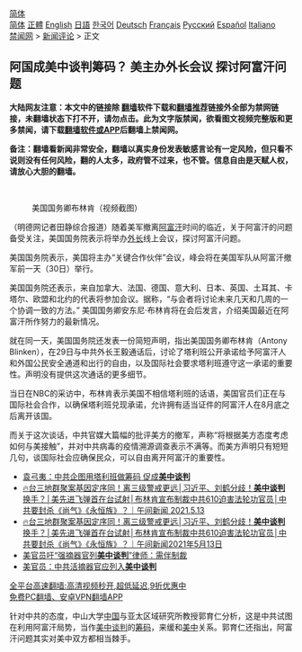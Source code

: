 <!-- 面包屑导航 --> <div class="breadcrumb"><!-- GTranslate: https://gtranslate.io/ -->  <div class="switcher notranslate">  <div class="selected">  <a href="#" onclick="return false;"> 简体</a>  </div>  <div class="option">  <a href="https://www.bannedbook.org" onclick="doGTranslate('zh-CN|zh-CN');jQuery('div.switcher div.selected a').html(jQuery(this).html());return false;" title="简体中文" class="nturl selected"> 简体</a>  <a href="https://www.bannedbook.org/zh-tw/" onclick="doGTranslate('zh-CN|zh-TW');jQuery('div.switcher div.selected a').html(jQuery(this).html());return false;" title="繁體中文" class="nturl"> 正體</a>  <a href="https://www.bannedbook.org/en/" onclick="doGTranslate('zh-CN|en');jQuery('div.switcher div.selected a').html(jQuery(this).html());return false;" title="English" class="nturl"> English</a>  <a href="https://www.bannedbook.org/ja/" onclick="doGTranslate('zh-CN|ja');jQuery('div.switcher div.selected a').html(jQuery(this).html());return false;" title="日本語" class="nturl"> 日語</a>  <a href="https://www.bannedbook.org/ko/" onclick="doGTranslate('zh-CN|ko');jQuery('div.switcher div.selected a').html(jQuery(this).html());return false;" title="한국어" class="nturl"> 한국어</a>  <a href="https://www.bannedbook.org/de/" onclick="doGTranslate('zh-CN|de');jQuery('div.switcher div.selected a').html(jQuery(this).html());return false;" title="Deutsch" class="nturl"> Deutsch</a>  <a href="https://www.bannedbook.org/fr/" onclick="doGTranslate('zh-CN|fr');jQuery('div.switcher div.selected a').html(jQuery(this).html());return false;" title="Français" class="nturl"> Français</a>  <a href="https://www.bannedbook.org/ru/" onclick="doGTranslate('zh-CN|ru');jQuery('div.switcher div.selected a').html(jQuery(this).html());return false;" title="Русский" class="nturl"> Русский</a>  <a href="https://www.bannedbook.org/es/" onclick="doGTranslate('zh-CN|es');jQuery('div.switcher div.selected a').html(jQuery(this).html());return false;" title="Español" class="nturl"> Español</a>  <a href="https://www.bannedbook.org/it/" onclick="doGTranslate('zh-CN|it');jQuery('div.switcher div.selected a').html(jQuery(this).html());return false;" title="Italiano" class="nturl"> Italiano</a>  </div>  </div>      <div class='breadcrumb-sub'><!-- Breadcrumb NavXT 6.3.0 --> <a href="https://www.bannedbook.org/" class="home">禁闻网</a> &gt; <a href="https://www.bannedbook.org/bnews/comments/" class="category">新闻评论</a> &gt; 正文</div></div><h2>阿国成美中谈判筹码？ 美主办外长会议 探讨阿富汗问题</h2> <p class="notice"><b>大陆网友注意：本文中的链接除 <a href="https://github.com/bannedbook/fanqiang" >翻墙</a>软件下载和<a href="https://github.com/killgcd/justmysocks/blob/master/README.md">翻墙推荐</a>链接外全部为禁网链接，未翻墙状态下打不开，请勿点击。此为文字版禁闻，欲看图文视频完整版和更多禁闻，请下载<a href="https://github.com/bannedbook/fanqiang">翻墙软件或APP</a>后翻墙上禁闻网。</p><p>备注：翻墙看新闻非常安全，翻墙以真实身份发表敏感言论有一定风险，但只看不说则没有任何风险，翻的人太多，政府管不过来，也不管。信息自由是天赋人权，请放心大胆的翻墙。</b></p>  <div class="entry"> <br /> <figure><a href="https://i0.wp.com/upload-images-bucket-v64rleca837do.s3.eu-west-1.amazonaws.com/wp-content/uploads/2021/08/10154626/Screen-Shot-2021-08-10-at-10.39.26.png?fit=1554%2C1054&#038;ssl=1" data-caption="美国国务卿布林肯（视频截图）"></a><figcaption class="wp-caption-text">美国国务卿布林肯（视频截图）</figcaption></figure> <p>（明德网记者田静综合报道）随着美军撤离<a href="https://www.bannedbook.org/bnews/tag/%e9%98%bf%e5%af%8c%e6%b1%97/" class="st_tag internal_tag" rel="tag" title="标签 阿富汗 下的日志">阿富汗</a>时间的临近，关于阿富汗的问题备受关注，美国国务院表示将举办<a href="https://www.bannedbook.org/bnews/tag/%E5%A4%96%E9%95%BF/" class="st_tag internal_tag" rel="tag" title="标签 外长 下的日志">外长</a>线上会议，探讨阿富汗问题。</p> <p>美国国务院表示，美国将主办“关键合作伙伴”会议，峰会将在美国军队从阿富汗撤军前一天（30日）举行。</p>  <p>美国国务院还表示，来自加拿大、法国、德国、意大利、日本、英国、土耳其、卡塔尔、欧盟和北约的代表将参加会议。据称，“与会者将讨论未来几天和几周的一个协调一致的方法。” 美国国务卿安东尼·布林肯将在会后发言，介绍美国最近在阿富汗所作努力的最新情况。</p> <p>就在同一天，美国国务院还发表一份简短声明，指出美国国务卿布林肯（Antony Blinken），在29日与中共外长王毅通话后，讨论了塔利班公开承诺给予阿富汗人和外国公民安全通道和出行的自由，以及国际社会要求塔利班遵守这一承诺的重要性。声明没有提供这次通话的更多细节。</p>  <p>当日在NBC的采访中，布林肯表示美国不相信塔利班的话语，美国官员们正在与国际社会合作，以确保塔利班兑现承诺，允许拥有适当证件的阿富汗人在8月底之后离开该国。</p> <p>而关于这次谈话，中共官媒大篇幅的批评美方的撤军，声称“将根据美方态度考虑如何与美接触”，并对中共病毒的疫情溯源调查表示不满等。而美方声明只有短短几句，谈国际社会应确保民众，可以自由离开阿富汗的重要性。</p>  <ul class='op-related-articles' title='相关阅读'> <li><a href='https://www.bannedbook.org/bnews/comments/20210824/1612173.html' target='_blank'>袁弓夷：中共企图用塔利班做筹码 促成<b>美中谈判</b></a></li> <li><a href='https://www.bannedbook.org/bnews/taiwannews/20210513/1545608.html' target='_blank'>🔥台三地群聚案基因定序同！离三级警戒更远│习近平、刘鹤分歧！<b>美中谈判</b>换手？│美先进飞弹首在台试射│布林肯宣布制裁中共610迫害法轮功官员│中共要封杀《尚气》《永恒族》？｜午间新闻 2021.5.13</a></li> <li><a href='https://www.bannedbook.org/bnews/bannedvideo/20210513/1545602.html' target='_blank'>🔥台三地群聚案基因定序同！离三级警戒更远│习近平、刘鹤分歧！<b>美中谈判</b>换手？│美先进飞弹首在台试射│布林肯宣布制裁中共610迫害法轮功官员│中共要封杀《尚气》《永恒族》？｜午间新闻2021年5月13日</a></li> <li><a href='https://www.bannedbook.org/bnews/taiwannews/20210505/1539675.html' target='_blank'>美官员吁“强摘器官列<b>美中谈判</b>”律师：需伴制裁</a></li> <li><a href='https://www.bannedbook.org/bnews/bannedvideo/20210425/1533137.html' target='_blank'>美官员：中共活摘器官应列入<b>美中谈判</b></a></li> </ul> <p class="texttj"> <a href="https://github.com/bannedbook/fanqiang/wiki/V2ray%E6%9C%BA%E5%9C%BA" target="_blank">全平台高速翻墙:高清视频秒开,超低延迟,9折优惠中</a><br/> <a href="https://github.com/bannedbook/fanqiang/wiki/%E7%A6%81%E9%97%BB%E7%BD%91%E5%AE%89%E5%8D%93%E7%BF%BB%E5%A2%99%E6%96%B0%E9%97%BBAPP" target="_blank">免费PC翻墙、安卓VPN翻墙APP</a></p><p>针对中共的态度，中山大学<span class='wp_keywordlink_affiliate'><a href="https://www.bannedbook.org/" title="中国" target="_blank">中国</a></span>与亚太区域研究所教授郭育仁分析，这是中共试图在利用阿富汗局势，当作<a href="https://www.bannedbook.org/bnews/tag/%E7%BE%8E%E4%B8%AD%E8%B0%88%E5%88%A4/" class="st_tag internal_tag" rel="tag" title="标签 美中谈判 下的日志">美中谈判</a>的<a href="https://www.bannedbook.org/bnews/tag/%E7%AD%B9%E7%A0%81/" class="st_tag internal_tag" rel="tag" title="标签 筹码 下的日志">筹码</a>，来缓和<a href="https://www.bannedbook.org/bnews/tag/%e7%be%8e%e4%b8%ad/" class="st_tag internal_tag" rel="tag" title="标签 美中 下的日志">美中</a>关系。郭育仁还指出，阿富汗问题其实对美中双方都相当棘手。</p> <a name='sharetosocial'></a>  <div style="margin-bottom:5px;padding-bottom:5px;clear:both"> <div id="archive-pix-1" class="banner-ads"> <!-- AuctionX Display platform tag START --> <div id="26318x728x90x621x_ADSLOT2" clicktrack="%%CLICK_URL_ESC%%"></div> <!-- AuctionX Display platform tag END --> </div> <div id="archive-pix-2" class="banner-ads"> <!-- AuctionX Display platform tag START --> <div id="26315x300x250x621x_ADSLOT2" clicktrack="%%CLICK_URL_ESC%%"></div> <!-- AuctionX Display platform tag END --> </div> </div>  <div id="archive-pix-1" class="banner-ads"> <!-- AuctionX Display platform tag START --> <div id="26318x728x90x621x_ADSLOT3" clicktrack="%%CLICK_URL_ESC%%"></div> <!-- AuctionX Display platform tag END --> </div> </div><!--END ENTRY--> 